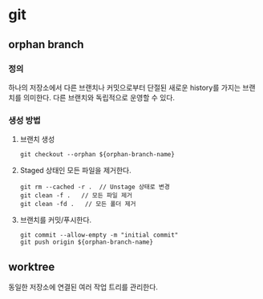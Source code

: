 # git

## orphan branch

### 정의

하나의 저장소에서 다른 브랜치나 커밋으로부터 단절된 새로운 history를 가지는 브랜치를 의미한다.
다른 브랜치와 독립적으로 운영할 수 있다.

### 생성 방법

1. 브랜치 생성

   ```
   git checkout --orphan ${orphan-branch-name}
   ```

2. Staged 상태인 모든 파일을 제거한다.

   ```
   git rm --cached -r .  // Unstage 상태로 변경
   git clean -f .   // 모든 파일 제거
   git clean -fd .   // 모든 폴더 제거
   ```

3. 브랜치를 커밋/푸시한다.

   ```
   git commit --allow-empty -m "initial commit"
   git push origin ${orphan-branch-name}
   ```

## worktree

동일한 저장소에 연결된 여러 작업 트리를 관리한다.
